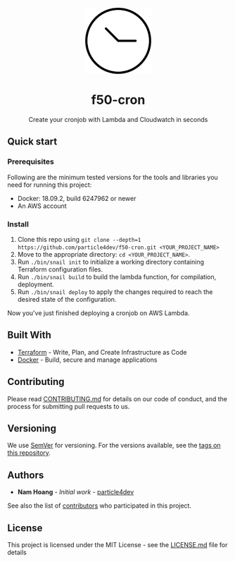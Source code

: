 <p align="center">
  <img src="./logo.jpg" width="150" />
</p>

<h1 align="center">
  f50-cron
  <br>
</h1>

<p align="center">
  Create your cronjob with Lambda and Cloudwatch in seconds
</p>

## Quick start

### Prerequisites

Following are the minimum tested versions for the tools and libraries you need for running this project:

- Docker: 18.09.2, build 6247962 or newer
- An AWS account

### Install

1.  Clone this repo using `git clone --depth=1 https://github.com/particle4dev/f50-cron.git <YOUR_PROJECT_NAME>`
2.  Move to the appropriate directory: `cd <YOUR_PROJECT_NAME>`.<br />
3.  Run `./bin/snail init` to initialize a working directory containing Terraform configuration files.<br />
4. Run `./bin/snail build` to build the lambda function, for compilation, deployment.<br />
5. Run `./bin/snail deploy` to apply the changes required to reach the desired state of the configuration.

Now you've just finished deploying a cronjob on AWS Lambda. 

## Built With

* [Terraform](https://www.terraform.io/) - Write, Plan, and Create Infrastructure as Code
* [Docker](https://www.docker.com/) - Build, secure and manage applications

## Contributing

Please read [CONTRIBUTING.md](CONTRIBUTING.md) for details on our code of conduct, and the process for submitting pull requests to us.

## Versioning

We use [SemVer](http://semver.org/) for versioning. For the versions available, see the [tags on this repository](https://github.com/particle4dev/f50-cron/releases). 

## Authors

* **Nam Hoang** - *Initial work* - [particle4dev](https://github.com/particle4dev)

See also the list of [contributors](AUTHORS) who participated in this project.

## License

This project is licensed under the MIT License - see the [LICENSE.md](LICENSE.md) file for details
